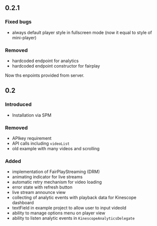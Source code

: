 ## 0.2.1

### Fixed bugs

- always default player style in fullscreen mode (now it equal to style of mini-player)

### Removed

- hardcoded endpoint for analytics
- hardcoded endpoint constructor for fairplay

Now ths enpoints provided from server.

## 0.2

### Introduced
- Installation via SPM

### Removed
- APIkey requirement
- API calls including `videoList`
- old example with many videos and scrolling

### Added
- implementation of FairPlayStreaming (DRM)
- animating indicator for live streams
- automatic retry mechanism for video loading
- error state with refresh button
- live stream announce view
- collecting of analytic events with playback data for Kinescope dashboard
- textField in example project to allow user to input videoId
- ability to manage options menu on player view
- ability to listen analytic events in `KinescopeAnalyticsDelegate`
